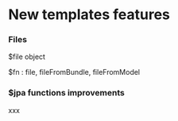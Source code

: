 # New templates features

### Files

$file object

$fn : file, fileFromBundle, fileFromModel



### $jpa functions improvements

xxx







